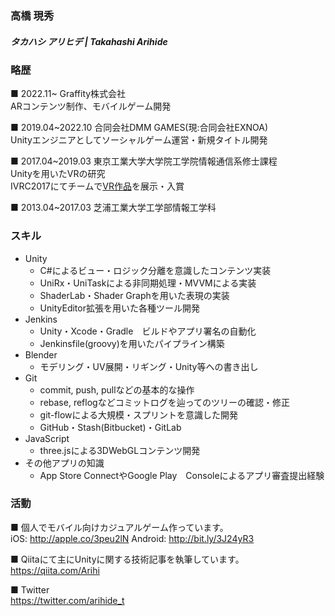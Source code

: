 ### 高橋 現秀
##### タカハシ アリヒデ | Takahashi Arihide

### 略歴
■ 2022.11~ Graffity株式会社\
ARコンテンツ制作、モバイルゲーム開発

■ 2019.04~2022.10 合同会社DMM GAMES(現:合同会社EXNOA)\
Unityエンジニアとしてソーシャルゲーム運営・新規タイトル開発

■ 2017.04~2019.03 東京工業大学大学院工学院情報通信系修士課程\
Unityを用いたVRの研究\
IVRC2017にてチームで[VR作品](http://ivrc.net/archive/gomu-gomu-shooting2017/)を展示・入賞

■ 2013.04~2017.03 芝浦工業大学工学部情報工学科

### スキル
* Unity
  * C#によるビュー・ロジック分離を意識したコンテンツ実装
  * UniRx・UniTaskによる非同期処理・MVVMによる実装
  * ShaderLab・Shader Graphを用いた表現の実装
  * UnityEditor拡張を用いた各種ツール開発
* Jenkins
  * Unity・Xcode・Gradle　ビルドやアプリ署名の自動化
  * Jenkinsfile(groovy)を用いたパイプライン構築
* Blender
  * モデリング・UV展開・リギング・Unity等への書き出し
* Git
  * commit, push, pullなどの基本的な操作
  * rebase, reflogなどコミットログを辿ってのツリーの確認・修正
  * git-flowによる大規模・スプリントを意識した開発
  * GitHub・Stash(Bitbucket)・GitLab
* JavaScript
  * three.jsによる3DWebGLコンテンツ開発
* その他アプリの知識
  * App Store ConnectやGoogle Play　Consoleによるアプリ審査提出経験

### 活動

■ 個人でモバイル向けカジュアルゲーム作っています。\
iOS:        http://apple.co/3peu2lN
Android:    http://bit.ly/3J24yR3

■ Qiitaにて主にUnityに関する技術記事を執筆しています。\
https://qiita.com/Arihi

■ Twitter\
https://twitter.com/arihide_t
